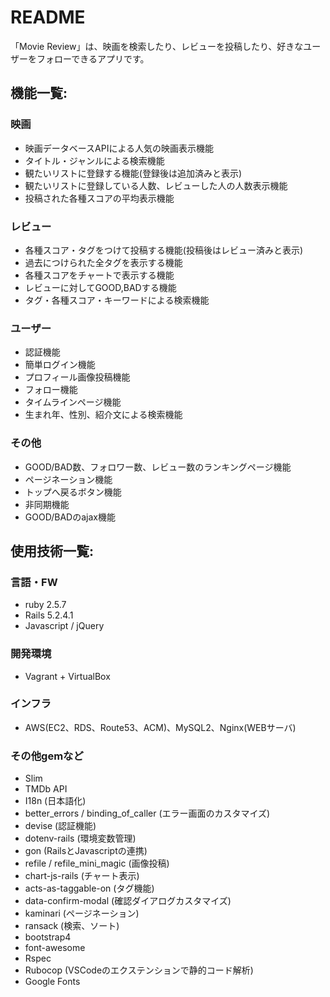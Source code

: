 # README

「Movie Review」は、映画を検索したり、レビューを投稿したり、好きなユーザーをフォローできるアプリです。

## 機能一覧:

### 映画

* 映画データベースAPIによる人気の映画表示機能
* タイトル・ジャンルによる検索機能
* 観たいリストに登録する機能(登録後は追加済みと表示)
* 観たいリストに登録している人数、レビューした人の人数表示機能
* 投稿された各種スコアの平均表示機能

### レビュー

* 各種スコア・タグをつけて投稿する機能(投稿後はレビュー済みと表示)
* 過去につけられた全タグを表示する機能
* 各種スコアをチャートで表示する機能
* レビューに対してGOOD,BADする機能
* タグ・各種スコア・キーワードによる検索機能

### ユーザー

* 認証機能
* 簡単ログイン機能
* プロフィール画像投稿機能
* フォロー機能
* タイムラインページ機能
* 生まれ年、性別、紹介文による検索機能

### その他

* GOOD/BAD数、フォロワー数、レビュー数のランキングページ機能
* ページネーション機能
* トップへ戻るボタン機能
* 非同期機能
* GOOD/BADのajax機能


## 使用技術一覧:

### 言語・FW

* ruby 2.5.7
* Rails 5.2.4.1
* Javascript / jQuery

### 開発環境

* Vagrant + VirtualBox

### インフラ

* AWS(EC2、RDS、Route53、ACM)、MySQL2、Nginx(WEBサーバ)

### その他gemなど

* Slim
* TMDb API
* I18n (日本語化)
* better_errors / binding_of_caller (エラー画面のカスタマイズ)
* devise (認証機能)
* dotenv-rails (環境変数管理)
* gon (RailsとJavascriptの連携)
* refile / refile_mini_magic (画像投稿)
* chart-js-rails (チャート表示)
* acts-as-taggable-on (タグ機能)
* data-confirm-modal (確認ダイアログカスタマイズ)
* kaminari (ページネーション)
* ransack (検索、ソート)
* bootstrap4
* font-awesome
* Rspec
* Rubocop (VSCodeのエクステンションで静的コード解析)
* Google Fonts
